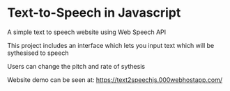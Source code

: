# Text-to-Speech in Javascript
A simple text to speech website using Web Speech API

This project includes an interface which lets you input text which will be sythesised to speech

Users can change the pitch and rate of sythesis

Website demo can be seen at:
https://text2speechjs.000webhostapp.com/
